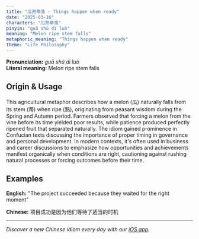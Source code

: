 ```yaml
---
title: "瓜熟蒂落 - Things happen when ready"
date: "2025-03-16"
characters: "瓜熟蒂落"
pinyin: "guā shú dì luò"
meaning: "Melon ripe stem falls"
metaphoric_meaning: "Things happen when ready"
theme: "Life Philosophy"
---
```


**Pronunciation:** *guā shú dì luò*  
**Literal meaning:** Melon ripe stem falls

## Origin & Usage

This agricultural metaphor describes how a melon (瓜) naturally falls from its stem (蒂) when ripe (熟), originating from peasant wisdom during the Spring and Autumn period. Farmers observed that forcing a melon from the vine before its time yielded poor results, while patience produced perfectly ripened fruit that separated naturally. The idiom gained prominence in Confucian texts discussing the importance of proper timing in governance and personal development. In modern contexts, it's often used in business and career discussions to emphasize how opportunities and achievements manifest organically when conditions are right, cautioning against rushing natural processes or forcing outcomes before their time.

## Examples

**English:** "The project succeeded because they waited for the right moment"

**Chinese:** 项目成功是因为他们等待了适当的时机

---

*Discover a new Chinese idiom every day with our [iOS app](https://apps.apple.com/us/app/daily-chinese-idioms/id6740611324).*
